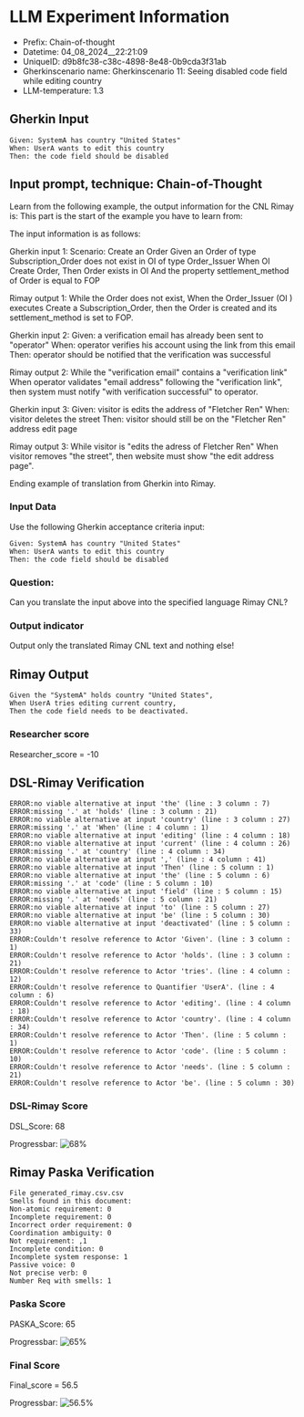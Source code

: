

# LLM Experiment Information
* Prefix:   Chain-of-thought
* Datetime: 04_08_2024__22:21:09
* UniqueID: d9b8fc38-c38c-4898-8e48-0b9cda3f31ab
* Gherkinscenario name: Gherkinscenario 11: Seeing disabled code field while editing country
* LLM-temperature: 1.3

        

## Gherkin Input
```
Given: SystemA has country "United States"
When: UserA wants to edit this country
Then: the code field should be disabled
```
    



## Input prompt, technique: Chain-of-Thought


Learn from the following example, the output information for the CNL Rimay is: 
This part is the start of the example you have to learn from:

The input information is as follows: 

Gherkin input 1:
Scenario: Create an Order
Given an Order of type Subscription_Order does not exist in OI of type Order_Issuer 
When OI Create Order, 
Then Order exists in OI 
And the property settlement_method of Order is equal to FOP


Rimay output 1:
While the Order does not exist, 
When the Order_Issuer (OI ) executes Create a Subscription_Order, 
then the Order is created and its settlement_method is set to FOP.


Gherkin input 2:
Given: a verification email has already been sent to "operator"
When: operator verifies his account using the link from this email
Then: operator should be notified that the verification was successful

Rimay output 2:
While the "verification email" contains a "verification link" 
When operator validates "email address" following the "verification link", 
then system must notify "with verification successful" to operator.  
 

Gherkin input 3: 
Given: visitor is edits the address of "Fletcher Ren"
When: visitor deletes the street
Then: visitor should still be on the "Fletcher Ren" address edit page


Rimay output 3:
While visitor is "edits the adress of Fletcher Ren" 
When visitor removes "the street", 
then website must show "the edit address page".


Ending example of translation from Gherkin into Rimay.


        

### Input Data
Use the following Gherkin acceptance criteria input: 
```
Given: SystemA has country "United States"
When: UserA wants to edit this country
Then: the code field should be disabled
```

### Question:
Can you translate the input above into the specified language Rimay CNL?

### Output indicator
Output only the translated Rimay CNL text and nothing else!


## Rimay Output
```
Given the "SystemA" holds country "United States",
When UserA tries editing current country,
Then the code field needs to be deactivated.
``` 
            

### Researcher score
Researcher_score = -10




## DSL-Rimay Verification
```
ERROR:no viable alternative at input 'the' (line : 3 column : 7)
ERROR:missing '.' at 'holds' (line : 3 column : 21)
ERROR:no viable alternative at input 'country' (line : 3 column : 27)
ERROR:missing '.' at 'When' (line : 4 column : 1)
ERROR:no viable alternative at input 'editing' (line : 4 column : 18)
ERROR:no viable alternative at input 'current' (line : 4 column : 26)
ERROR:missing '.' at 'country' (line : 4 column : 34)
ERROR:no viable alternative at input ',' (line : 4 column : 41)
ERROR:no viable alternative at input 'Then' (line : 5 column : 1)
ERROR:no viable alternative at input 'the' (line : 5 column : 6)
ERROR:missing '.' at 'code' (line : 5 column : 10)
ERROR:no viable alternative at input 'field' (line : 5 column : 15)
ERROR:missing '.' at 'needs' (line : 5 column : 21)
ERROR:no viable alternative at input 'to' (line : 5 column : 27)
ERROR:no viable alternative at input 'be' (line : 5 column : 30)
ERROR:no viable alternative at input 'deactivated' (line : 5 column : 33)
ERROR:Couldn't resolve reference to Actor 'Given'. (line : 3 column : 1)
ERROR:Couldn't resolve reference to Actor 'holds'. (line : 3 column : 21)
ERROR:Couldn't resolve reference to Actor 'tries'. (line : 4 column : 12)
ERROR:Couldn't resolve reference to Quantifier 'UserA'. (line : 4 column : 6)
ERROR:Couldn't resolve reference to Actor 'editing'. (line : 4 column : 18)
ERROR:Couldn't resolve reference to Actor 'country'. (line : 4 column : 34)
ERROR:Couldn't resolve reference to Actor 'Then'. (line : 5 column : 1)
ERROR:Couldn't resolve reference to Actor 'code'. (line : 5 column : 10)
ERROR:Couldn't resolve reference to Actor 'needs'. (line : 5 column : 21)
ERROR:Couldn't resolve reference to Actor 'be'. (line : 5 column : 30)

```
### DSL-Rimay Score
DSL_Score: 68

Progressbar: ![68%](https://progress-bar.dev/68)

            


## Rimay Paska Verification
```
File generated_rimay.csv.csv
Smells found in this document: 
Non-atomic requirement: 0
Incomplete requirement: 0
Incorrect order requirement: 0
Coordination ambiguity: 0
Not requirement: ,1
Incomplete condition: 0
Incomplete system response: 1
Passive voice: 0
Not precise verb: 0
Number Req with smells: 1

```
### Paska Score
PASKA_Score: 65

Progressbar: ![65%](https://progress-bar.dev/65)

            

### Final Score
Final_score = 56.5

Progressbar: ![56.5%](https://progress-bar.dev/56.5)

